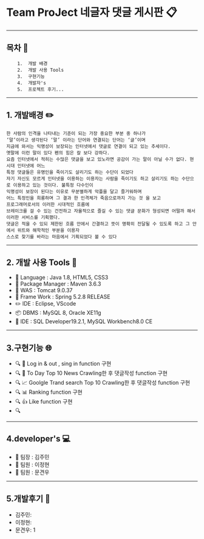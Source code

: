 
# Team ProJect 네글자 댓글 게시판 :clipboard:

--------------------------------
## 목차 :ledger:
```
    1.  개발 배경
    2.  개발 사용 Tools
    3.  구현기능    
    4.  개발자's
    5.  프로젝트 후기... 
```
--------------------------------
## 1. 개발배경 :pencil2:
```
한 사람의 인격을 나타내는 기준이 되는 가장 중요한 부분 중 하나가
‘말’이라고 생각된다 ‘말’ 이라는 단어와 연결되는 단어는 ‘글’이며
지금에 와서는 익명성이 보장되는 인터넷에서 댓글로 연결이 되고 있는 추세이다.
옛말에 이런 말이 있다 펜의 힘은 칼 보다 강하다.
요즘 인터넷에서 적히는 수많은 댓글을 보고 있노라면 공감이 가는 말이 아닐 수가 없다. 현시대 인터넷에 어느 
특정 댓글들은 유명인을 죽이기도 살리기도 하는 수단이 되었다
자기 자신도 모르게 인터넷을 이용하는 이용자는 사람을 죽이기도 하고 살리기도 하는 수단으로 이용하고 있는 것이다. 불특정 다수인이 
익명성이 보장이 된다는 이유로 무분별하게 악플을 달고 즐거워하며 
어느 특정인을 희롱하며 그 결과 한 인격체가 죽음으로까지 가는 것 을 보고 
프로그래머로서의 이러한 시대적인 흐름에 
브레이크를 걸 수 있는 건전하고 자율적으로 즐길 수 있는 댓글 문화가 형성되면 어떨까 해서 이러한 서비스를 기획했다. 
댓글은 적을 수 있되 제한된 흐름 안에서 간결하고 뜻이 명확히 전달될 수 있도록 하고 그 안에서 위트와 해학적인 부분을 이용자 
스스로 찾기를 바라는 마음에서 기획되었다 볼 수 있다
```
--------------------------------
## 2. 개발 사용 Tools :wrench:

- :gun: Language : Java 1.8, HTML5, CSS3 
- :file_folder: Package Manager : Maven 3.6.3 
- :syringe: WAS : Tomcat 9.0.37 
- :hocho: Frame Work : Spring 5.2.8 RELEASE 
- :pencil2: IDE : Eclipse, VScode 
- :package: DBMS : MySQL 8, Oracle XE11g 
- :door: IDE : SQL Developer19.2.1, MySQL Workbench8.0 CE 

--------------------------------
## 3.구현기능 :globe_with_meridians:

* :mag: :door: Log in & out , sing in function 구현   
* :mag: :newspaper: To Day Top 10 News Crawling한 후 댓글작성 function 구현
* :mag: :chart_with_upwards_trend: Goolgle Trand search Top 10 Crawling한 후 댓글작성 function 구현 
* :mag: :bar_chart: Ranking function 구현 
* :mag: :thumbsup: Like function 구현
* :mag:

--------------------------------
## 4.developer's :computer:

* :snail: 팀장 : 김주민 
* :muscle: 팀원 : 이정현 
* :baby: 팀원 : 문견우 

--------------------------------
## 5.개발후기 :clap:

* 김주민: 
* 이정현: 
* 문견우: 
1
